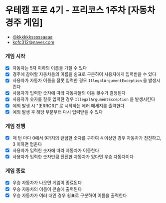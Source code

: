 # 우테캠 프로 4기 - 프리코스 1주차 [자동차 경주 게임]

- [@kkkkkksssssaaaa](https://github.com/kkkkkksssssaaaa)
- kofc312@naver.com

### 게임 시작
- [x] 자동차는 5자 이하의 이름을 가질 수 있다
- [x] 경주에 참여할 자동차들의 이름을 쉼표로 구분하여 사용자에게 입력받을 수 있다
- [x] 사용자가 자동차 이름을 잘못 입력한 경우 `IllegalArgumentException` 을 발생시킨다
- [x] 사용자가 입력한 숫자에 따라 자동차들의 이동 횟수가 결정된다
- [x] 사용자가 숫자를 잘못 입력한 경우 `IllegalArgumentException` 을 발생시킨다
- [x] 예외 발생 시 "[ERROR]" 로 시작하는 에러 메세지를 출력한다
- [x] 예외 발생 후 해당 부분부터 다시 입력받을 수 있다

### 게임 진행
- [x] 매 턴 마다 0에서 9까지의 랜덤한 숫자를 구하여 4 이상인 경우 자동차가 전진하고, 3 이하면 멈춘다
- [x] 사용자가 입력한 숫자에 따라 자동차가 이동한다
- [x] 사용자가 입력한 숫자만큼 전진한 자동차가 있다면 우승 자동차이다

### 게임 종료
- [x] 우승 자동차가 나오면 게임이 종료된다
- [x] 우승 자동차의 이름이 콘솔에 출력된다
- [x] 우승 자동차가 여러 대인 경우 쉼표로 구분하여 이름을 출력한다